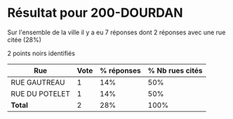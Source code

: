 # Résultat pour 200-DOURDAN

Sur l'ensemble de la ville il y a eu 7 réponses dont 2 réponses avec une rue citée (28%)

2 points noirs identifiés

| Rue | Vote | % réponses | % Nb rues cités|
|-----|------|------------|----------------|
| RUE GAUTREAU | 1 | 14% | 50%|
| RUE DU POTELET | 1 | 14% | 50%|
| **Total** | 2 | 28% | 100%|
